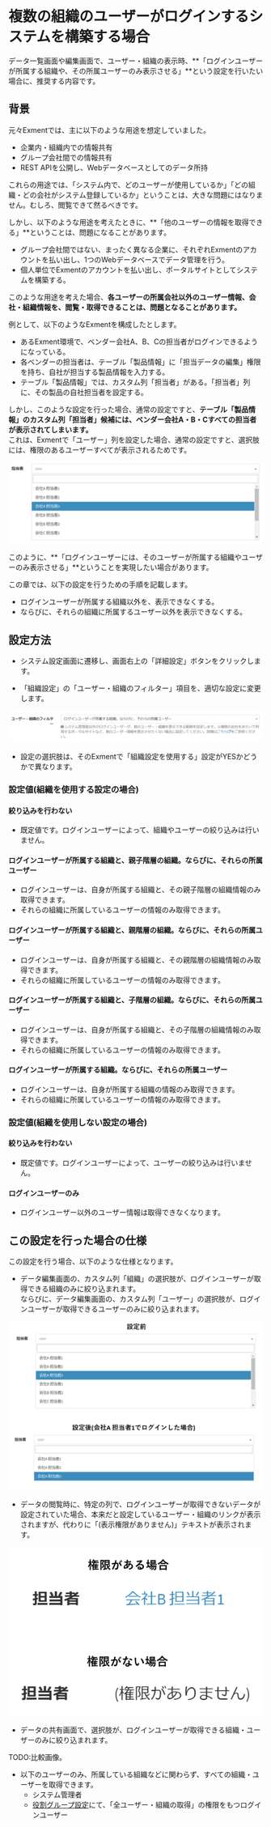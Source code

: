 # 複数の組織のユーザーがログインするシステムを構築する場合
データ一覧画面や編集画面で、ユーザー・組織の表示時、**「ログインユーザーが所属する組織や、その所属ユーザーのみ表示させる」**という設定を行いたい場合に、推奨する内容です。

## 背景
元々Exmentでは、主に以下のような用途を想定していました。  

- 企業内・組織内での情報共有  
- グループ会社間での情報共有
- REST APIを公開し、Webデータベースとしてのデータ所持

これらの用途では、「システム内で、どのユーザーが使用しているか」「どの組織・どの会社がシステム登録しているか」ということは、大きな問題にはなりません。むしろ、閲覧できて然るべきです。  


しかし、以下のような用途を考えたときに、**「他のユーザーの情報を取得できる」**ということは、問題になることがあります。  

- グループ会社間ではない、まったく異なる企業に、それぞれExmentのアカウントを払い出し、1つのWebデータベースでデータ管理を行う。
- 個人単位でExmentのアカウントを払い出し、ポータルサイトとしてシステムを構築する。

このような用途を考えた場合、**各ユーザーの所属会社以外のユーザー情報、会社・組織情報を、閲覧・取得できることは、問題となることがあります。**  
  
例として、以下のようなExmentを構成したとします。  

- あるExment環境で、ベンダー会社A、B、Cの担当者がログインできるようになっている。
- 各ベンダーの担当者は、テーブル「製品情報」に「担当データの編集」権限を持ち、自社が担当する製品情報を入力する。
- テーブル「製品情報」では、カスタム列「担当者」がある。「担当者」列に、その製品の自社担当者を設定する。

しかし、このような設定を行った場合、通常の設定ですと、**テーブル「製品情報」のカスタム列「担当者」候補には、ベンダー会社A・B・Cすべての担当者が表示されてしまいます。**    
これは、Exmentで「ユーザー」列を設定した場合、通常の設定ですと、選択肢には、権限のあるユーザーすべてが表示されるためです。  
  
![複数ユーザー画面](img/user/multi_user1.png)  
  
このように、**「ログインユーザーには、そのユーザーが所属する組織やユーザーのみ表示させる」**ということを実現したい場合があります。  
  
この章では、以下の設定を行うための手順を記載します。
- ログインユーザーが所属する組織以外を、表示できなくする。
- ならびに、それらの組織に所属するユーザー以外を表示できなくする。


## 設定方法
- システム設定画面に遷移し、画面右上の「詳細設定」ボタンをクリックします。

- 「組織設定」の「ユーザー・組織のフィルター」項目を、適切な設定に変更します。

![複数ユーザー画面](img/user/multi_user2.png)  

- 設定の選択肢は、そのExmentで「組織設定を使用する」設定がYESかどうかで異なります。

### 設定値(組織を使用する設定の場合)
#### 絞り込みを行わない
- 既定値です。ログインユーザーによって、組織やユーザーの絞り込みは行いません。

#### ログインユーザーが所属する組織と、親子階層の組織。ならびに、それらの所属ユーザー
- ログインユーザーは、自身が所属する組織と、その親子階層の組織情報のみ取得できます。
- それらの組織に所属しているユーザーの情報のみ取得できます。

#### ログインユーザーが所属する組織と、親階層の組織。ならびに、それらの所属ユーザー
- ログインユーザーは、自身が所属する組織と、その親階層の組織情報のみ取得できます。
- それらの組織に所属しているユーザーの情報のみ取得できます。

#### ログインユーザーが所属する組織と、子階層の組織。ならびに、それらの所属ユーザー
- ログインユーザーは、自身が所属する組織と、その子階層の組織情報のみ取得できます。
- それらの組織に所属しているユーザーの情報のみ取得できます。

#### ログインユーザーが所属する組織。ならびに、それらの所属ユーザー
- ログインユーザーは、自身が所属する組織の情報のみ取得できます。
- それらの組織に所属しているユーザーの情報のみ取得できます。


### 設定値(組織を使用しない設定の場合)
#### 絞り込みを行わない
- 既定値です。ログインユーザーによって、ユーザーの絞り込みは行いません。

#### ログインユーザーのみ
- ログインユーザー以外のユーザー情報は取得できなくなります。


## この設定を行った場合の仕様
この設定を行う場合、以下のような仕様となります。  

- データ編集画面の、カスタム列「組織」の選択肢が、ログインユーザーが取得できる組織のみに絞り込まれます。  
ならびに、データ編集画面の、カスタム列「ユーザー」の選択肢が、ログインユーザーが取得できるユーザーのみに絞り込まれます。

![複数ユーザー画面](img/user/multi_user3.png)  

- データの閲覧時に、特定の列で、ログインユーザーが取得できないデータが設定されていた場合、本来だと設定しているユーザー・組織のリンクが表示されますが、代わりに「(表示権限がありません)」テキストが表示されます。  

![複数ユーザー画面](img/user/multi_user4.png)  

- データの共有画面で、選択肢が、ログインユーザーが取得できる組織・ユーザーのみに絞り込まれます。

TODO:比較画像。

- 以下のユーザーのみ、所属している組織などに関わらず、すべての組織・ユーザーを取得できます。
    - システム管理者
    - [役割グループ設定](/ja/role_group)にて、「全ユーザー・組織の取得」の権限をもつログインユーザー